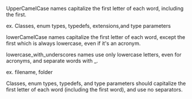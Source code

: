 UpperCamelCase names capitalize the first letter of each word, including the first.

ex. Classes, enum types, typedefs, extensions,and type parameters


lowerCamelCase names capitalize the first letter of each word, except the first which is always lowercase, even if it's an acronym.

lowercase_with_underscores names use only lowercase letters, even for acronyms, and separate words with _.

ex. filename, folder

Classes, enum types, typedefs, and type parameters should capitalize the first letter of each word (including the first word), and use no separators.

